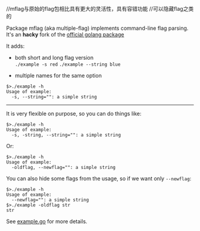 //mflag与原始的flag包相比具有更大的灵活性，具有容错功能
//可以隐藏flag之类的

Package mflag (aka multiple-flag) implements command-line flag parsing.  
It's an **hacky** fork of the [official golang package](http://golang.org/pkg/flag/)

It adds:

* both short and long flag version  
`./example -s red` `./example --string blue`

* multiple names for the same option  
```
$>./example -h
Usage of example:
  -s, --string="": a simple string
```

___
It is very flexible on purpose, so you can do things like:  
```
$>./example -h
Usage of example:
  -s, -string, --string="": a simple string
```

Or:  
```
$>./example -h
Usage of example:
  -oldflag, --newflag="": a simple string
```

You can also hide some flags from the usage, so if we want only `--newflag`:  
```
$>./example -h
Usage of example:
  --newflag="": a simple string
$>./example -oldflag str
str
```

See [example.go](example/example.go) for more details.
